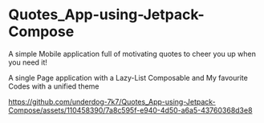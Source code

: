 # Quotes_App-using-Jetpack-Compose
A simple Mobile application full of motivating quotes to cheer you up when you need it!

A single Page application with a Lazy-List Composable and My favourite Codes with a unified theme


https://github.com/underdog-7k7/Quotes_App-using-Jetpack-Compose/assets/110458390/7a8c595f-e940-4d50-a6a5-43760368d3e8

